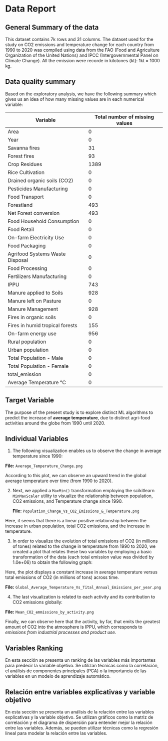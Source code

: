 # Data Report


## General Summary of the data

This dataset contains 7k rows and 31 columns. The dataset used for the study on CO2 emissions and temperature change for each country from 1990 to 2020 was compiled using data from the FAO (Food and Agriculture Organization of the United Nations) and IPCC (Intergovernmental Panel on Climate Change). All the emission were recorde in kilotones (kt): 1kt = 1000 kg.


## Data quality summary

Based on the exploratory analysis, we have the following summary which gives us an idea of how many missing values are in each numerical variable: 

| **Variable** | **Total number of missing values** |
| --- | --- |
| Area | 0 |                                  
| Year | 0 |                                  
| Savanna fires | 31 |                        
| Forest fires | 93 |                         
| Crop Residues | 1389 |                      
| Rice Cultivation | 0 |                      
| Drained organic soils (CO2) | 0 |           
| Pesticides Manufacturing | 0 |              
| Food Transport | 0 |                        
| Forestland | 493 |                          
| Net Forest conversion | 493 |               
| Food Household Consumption | 0 |          
| Food Retail | 0 |                           
| On-farm Electricity Use | 0 |               
| Food Packaging | 0 |                        
| Agrifood Systems Waste Disposal | 0 |       
| Food Processing | 0 |                       
| Fertilizers Manufacturing | 0 |             
| IPPU | 743 |                                
| Manure applied to Soils | 928 |             
| Manure left on Pasture | 0 |                
| Manure Management | 928 |                  
| Fires in organic soils | 0 |                
| Fires in humid tropical forests | 155 |     
| On-farm energy use | 956 |                  
| Rural population | 0 |                      
| Urban population | 0 |                      
| Total Population - Male | 0 |               
| Total Population - Female | 0 |             
| total_emission | 0 |                        
| Average Temperature °C | 0 |                

## Target Variable

The purpose of the present study is to explore distinct ML algorithms to predict the increase of **average temperature**, due to distinct agri-food activities around the globe from 1990 until 2020. 


## Individual Variables

1. The following visualization enables us to observe the change in average temperature since 1990: 

**File:** `Average_Temperature_Change.png`

According to this plot, we can observe an upward trend in the global average temperature over time (from 1990 to 2020).

2. Next, we applied a `MaxMin()` transformation employing the scikitlearn `MinMaxScaler` utility to visualize the relationship between population, CO2 emissions, and Temperature change since 1990.

   **File:** `Population_Change_Vs_CO2_Emissions_&_Temperature.png`

Here, it seems that there is a linear positive relationship between the increase in urban population, total CO2 emissions, and the increase in  temperature.

3. In order to visualize the evolution of total emissions of CO2 (in millions of tones) related to the change in temperature from 1990 to 2020, we created a plot that relates these two variables by employing a basic transformation of the data (each total emission value was divided by 1.0e+06) to obtain the following graph:

Here, the plot displays a constant increase in average temperature versus total emissions of CO2 (in millions of tons) across time. 

   **File:** `Global_Average_Temperature_Vs_Tital_Annual_Emissions_per_year.png` 

4. The last visualization is related to each activity and its contribution to CO2 emissions globally:

**File:** `Mean_CO2_emmissions_by_activity.png` 

Finally, we can observe here that the activity, by far, that emits the greatest amount of CO2 into the atmosphere is IPPU, which corresponds to *emissions from industrial processes and product use.*

## Variables Ranking

En esta sección se presenta un ranking de las variables más importantes para predecir la variable objetivo. Se utilizan técnicas como la correlación, el análisis de componentes principales (PCA) o la importancia de las variables en un modelo de aprendizaje automático.

## Relación entre variables explicativas y variable objetivo

En esta sección se presenta un análisis de la relación entre las variables explicativas y la variable objetivo. Se utilizan gráficos como la matriz de correlación y el diagrama de dispersión para entender mejor la relación entre las variables. Además, se pueden utilizar técnicas como la regresión lineal para modelar la relación entre las variables.
